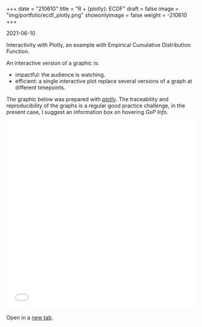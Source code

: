 +++
date = "210610"
title = "R + {plotly}: ECDF"
draft = false
image = "img/portfolio/ecdf_plotly.png"
showonlyimage = false
weight = -210610
+++

2021-06-10

Interactivity with Plotly, an example with Empirical Cumulative Distribution
Function.

<!--more-->

An interactive version of a graphic is:

- impactful: the audience is watching.
- efficient: a single interactive plot replace several versions of a graph at
  different timepoints.

The graphic below was prepared with [_plotly_](https://plotly.com/r/).
The traceability and reproducibility of the graphs is a regular
good practice challenge, in the present case, I suggest an information
box on hovering _GxP Info_.

<iframe
 src="../../widgets/plotly_ecdf_01.html"
 width="100%"
 height="500"
 frameborder="0"
 style="border:0;"
 allowfullscreen=""
></iframe>

Open in a
<a href="../../widgets/plotly_ecdf_01.html" target="_blank">new tab</a>.


[modeline]: # ( vim: set foldlevel=0 spell spelllang=en_gb: )

